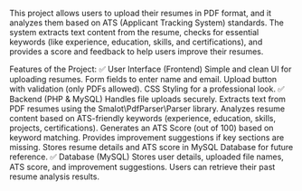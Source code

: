 This project allows users to upload their resumes in PDF format, and it analyzes them based on ATS (Applicant Tracking System) standards. The system extracts text content from the resume, checks for essential keywords (like experience, education, skills, and certifications), and provides a score and feedback to help users improve their resumes.

Features of the Project:
✅ User Interface (Frontend)
Simple and clean UI for uploading resumes.
Form fields to enter name and email.
Upload button with validation (only PDFs allowed).
CSS Styling for a professional look.
✅ Backend (PHP & MySQL)
Handles file uploads securely.
Extracts text from PDF resumes using the Smalot\PdfParser\Parser library.
Analyzes resume content based on ATS-friendly keywords (experience, education, skills, projects, certifications).
Generates an ATS Score (out of 100) based on keyword matching.
Provides improvement suggestions if key sections are missing.
Stores resume details and ATS score in MySQL Database for future reference.
✅ Database (MySQL)
Stores user details, uploaded file names, ATS score, and improvement suggestions.
Users can retrieve their past resume analysis results.
